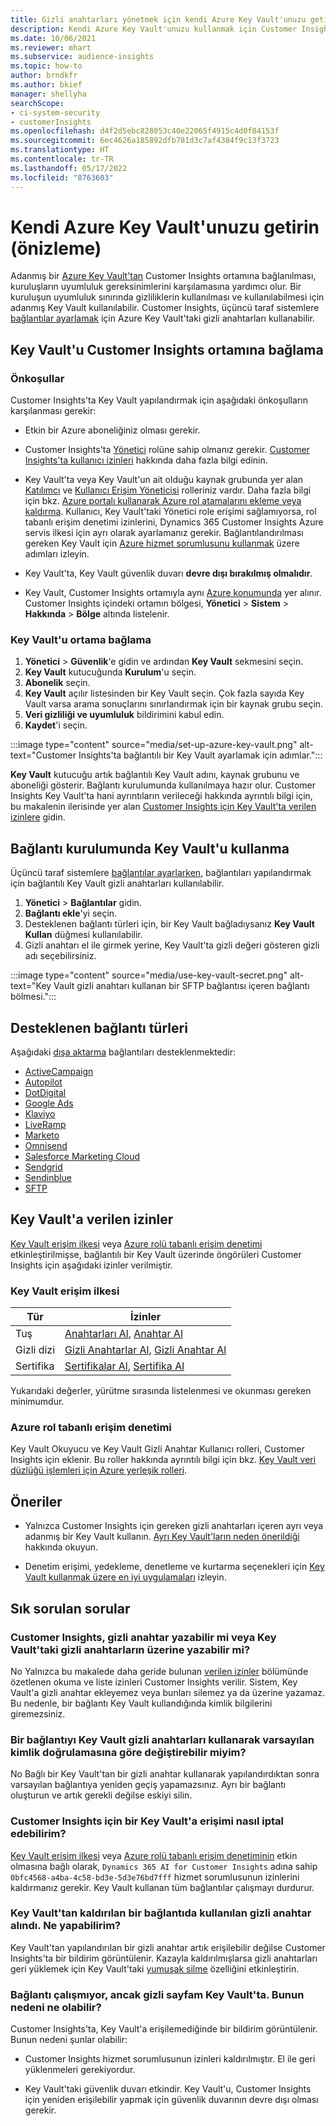 ```yaml
---
title: Gizli anahtarları yönetmek için kendi Azure Key Vault'unuzu getirin
description: Kendi Azure Key Vault'unuzu kullanmak için Customer Insights'ın nasıl yapılandırılacağını öğrenin.
ms.date: 10/06/2021
ms.reviewer: mhart
ms.subservice: audience-insights
ms.topic: how-to
author: brndkfr
ms.author: bkief
manager: shellyha
searchScope:
- ci-system-security
- customerInsights
ms.openlocfilehash: d4f2d5ebc828053c40e22065f4915c4d0f84153f
ms.sourcegitcommit: 6ec4626a185892dfb781d3c7af4384f9c13f3723
ms.translationtype: HT
ms.contentlocale: tr-TR
ms.lasthandoff: 05/17/2022
ms.locfileid: "8763603"
---
```

# <a name="bring-your-own-azure-key-vault-preview"></a>Kendi Azure Key Vault'unuzu getirin (önizleme)

Adanmış bir [Azure Key Vault'tan](/azure/key-vault/general/basic-concepts) Customer Insights ortamına bağlanılması, kuruluşların uyumluluk gereksinimlerini karşılamasına yardımcı olur.
Bir kuruluşun uyumluluk sınırında gizliliklerin kullanılması ve kullanılabilmesi için adanmış Key Vault kullanılabilir. Customer Insights, üçüncü taraf sistemlere [bağlantılar ayarlamak](connections.md) için Azure Key Vault'taki gizli anahtarları kullanabilir.

## <a name="link-the-key-vault-to-the-customer-insights-environment"></a>Key Vault'u Customer Insights ortamına bağlama

### <a name="prerequisites"></a>Önkoşullar

Customer Insights'ta Key Vault yapılandırmak için aşağıdaki önkoşulların karşılanması gerekir:

- Etkin bir Azure aboneliğiniz olması gerekir.

- Customer Insights'ta [Yönetici](permissions.md#admin) rolüne sahip olmanız gerekir. [Customer Insights'ta kullanıcı izinleri](permissions.md#assign-roles-and-permissions) hakkında daha fazla bilgi edinin.

- Key Vault'ta veya Key Vault'un ait olduğu kaynak grubunda yer alan [Katılımcı](/azure/role-based-access-control/built-in-roles#contributor) ve [Kullanıcı Erişim Yöneticisi](/azure/role-based-access-control/built-in-roles#user-access-administrator) rolleriniz vardır. Daha fazla bilgi için bkz. [Azure portalı kullanarak Azure rol atamalarını ekleme veya kaldırma](/azure/role-based-access-control/role-assignments-portal). Kullanıcı, Key Vault'taki Yönetici role erişimi sağlamıyorsa, rol tabanlı erişim denetimi izinlerini, Dynamics 365 Customer Insights Azure servis ilkesi için ayrı olarak ayarlamanız gerekir. Bağlantılandırılması gereken Key Vault için [Azure hizmet sorumlusunu kullanmak](connect-service-principal.md) üzere adımları izleyin.

- Key Vault'ta, Key Vault güvenlik duvarı **devre dışı bırakılmış olmalıdır**.

- Key Vault, Customer Insights ortamıyla aynı [Azure konumunda](https://azure.microsoft.com/global-infrastructure/geographies/#overview) yer alınır. Customer Insights içindeki ortamın bölgesi, **Yönetici** > **Sistem** > **Hakkında** > **Bölge** altında listelenir.

### <a name="link-a-key-vault-to-the-environment"></a>Key Vault'u ortama bağlama

1. **Yönetici** > **Güvenlik**'e gidin ve ardından **Key Vault** sekmesini seçin.
1. **Key Vault** kutucuğunda **Kurulum**'u seçin.
1. **Abonelik** seçin.
1. **Key Vault** açılır listesinden bir Key Vault seçin. Çok fazla sayıda Key Vault varsa arama sonuçlarını sınırlandırmak için bir kaynak grubu seçin.
1. **Veri gizliliği ve uyumluluk** bildirimini kabul edin.
1. **Kaydet**'i seçin.

:::image type="content" source="media/set-up-azure-key-vault.png" alt-text="Customer Insights'ta bağlantılı bir Key Vault ayarlamak için adımlar.":::

**Key Vault** kutucuğu artık bağlantılı Key Vault adını, kaynak grubunu ve aboneliği gösterir. Bağlantı kurulumunda kullanılmaya hazır olur.
Customer Insights Key Vault'ta hani ayrıntıların verileceği hakkında ayrıntılı bilgi için, bu makalenin ilerisinde yer alan [Customer Insights için Key Vault'ta verilen izinlere](#permissions-granted-on-the-key-vault) gidin.

## <a name="use-the-key-vault-in-the-connection-setup"></a>Bağlantı kurulumunda Key Vault'u kullanma

Üçüncü taraf sistemlere [bağlantılar ayarlarken](connections.md), bağlantıları yapılandırmak için bağlantılı Key Vault gizli anahtarları kullanılabilir.

1. **Yönetici** > **Bağlantılar** gidin.
1. **Bağlantı ekle**'yi seçin.
1. Desteklenen bağlantı türleri için, bir Key Vault bağladıysanız **Key Vault Kullan** düğmesi kullanılabilir.
1. Gizli anahtarı el ile girmek yerine, Key Vault'ta gizli değeri gösteren gizli adı seçebilirsiniz.

:::image type="content" source="media/use-key-vault-secret.png" alt-text="Key Vault gizli anahtarı kullanan bir SFTP bağlantısı içeren bağlantı bölmesi.":::

## <a name="supported-connection-types"></a>Desteklenen bağlantı türleri

Aşağıdaki [dışa aktarma](export-destinations.md) bağlantıları desteklenmektedir:

* [ActiveCampaign](export-active-campaign.md)
* [Autopilot](export-autopilot.md)
* [DotDigital](export-dotdigital.md)
* [Google Ads](export-google-ads.md)
* [Klaviyo](export-klaviyo.md)
* [LiveRamp](export-liveramp.md)
* [Marketo](export-marketo.md)
* [Omnisend](export-omnisend.md)
* [Salesforce Marketing Cloud](export-salesforce.md)
* [Sendgrid](export-sendgrid.md)
* [Sendinblue](export-sendinblue.md)
* [SFTP](export-sftp.md)

## <a name="permissions-granted-on-the-key-vault"></a>Key Vault'a verilen izinler

[Key Vault erişim ilkesi](/azure/key-vault/general/assign-access-policy?tabs=azure-portal) veya [Azure rolü tabanlı erişim denetimi](/azure/key-vault/general/rbac-guide?tabs=azure-cli) etkinleştirilmişse, bağlantılı bir Key Vault üzerinde öngörüleri Customer Insights için aşağıdaki izinler verilmiştir.

### <a name="key-vault-access-policy"></a>Key Vault erişim ilkesi

| Tür        | İzinler          |
| ----------- | -------------------- |
| Tuş         | [Anahtarları Al](/rest/api/keyvault/keys/get-keys/get-keys), [Anahtar Al](/rest/api/keyvault/keys/get-key/get-key)                                 |
| Gizli dizi      | [Gizli Anahtarlar Al](/rest/api/keyvault/secrets/get-secrets/get-secrets), [Gizli Anahtar Al](/rest/api/keyvault/secrets/get-secret/get-secret)                     |
| Sertifika | [Sertifikalar Al](/rest/api/keyvault/certificates/get-certificates/get-certificates), [Sertifika Al](/rest/api/keyvault/certificates/get-certificate/get-certificate) |

Yukarıdaki değerler, yürütme sırasında listelenmesi ve okunması gereken minimumdur.

### <a name="azure-role-based-access-control"></a>Azure rol tabanlı erişim denetimi

Key Vault Okuyucu ve Key Vault Gizli Anahtar Kullanıcı rolleri, Customer Insights için eklenir. Bu roller hakkında ayrıntılı bilgi için bkz. [Key Vault veri düzlüğü işlemleri için Azure yerleşik rolleri](/azure/key-vault/general/rbac-guide?tabs=azure-cli).

## <a name="recommendations"></a>Öneriler

- Yalnızca Customer Insights için gereken gizli anahtarları içeren ayrı veya adanmış bir Key Vault kullanın. [Ayrı Key Vault'ların neden önerildiği](/azure/key-vault/general/best-practices#why-we-recommend-separate-key-vaults) hakkında okuyun.

- Denetim erişimi, yedekleme, denetleme ve kurtarma seçenekleri için [Key Vault kullanmak üzere en iyi uygulamaları](/azure/key-vault/general/best-practices#turn-on-logging) izleyin.

## <a name="frequently-asked-questions"></a>Sık sorulan sorular

### <a name="can-customer-insights-write-secrets-or-overwrite-secrets-into-the-key-vault"></a>Customer Insights, gizli anahtar yazabilir mi veya Key Vault'taki gizli anahtarların üzerine yazabilir mi?

No Yalnızca bu makalede daha geride bulunan [verilen izinler](#permissions-granted-on-the-key-vault) bölümünde özetlenen okuma ve liste izinleri Customer Insights verilir. Sistem, Key Vault'a gizli anahtar ekleyemez veya bunları silemez ya da üzerine yazamaz. Bu nedenle, bir bağlantı Key Vault kullandığında kimlik bilgilerini giremezsiniz.

### <a name="can-i-change-a-connection-from-using-key-vault-secrets-to-default-authentication"></a>Bir bağlantıyı Key Vault gizli anahtarları kullanarak varsayılan kimlik doğrulamasına göre değiştirebilir miyim?

No Bağlı bir Key Vault'tan bir gizli anahtar kullanarak yapılandırdıktan sonra varsayılan bağlantıya yeniden geçiş yapamazsınız. Ayrı bir bağlantı oluşturun ve artık gerekli değilse eskiyi silin.

### <a name="how-can-i-revoke-access-to-a-key-vault-for-customer-insights"></a>Customer Insights için bir Key Vault'a erişimi nasıl iptal edebilirim?

[Key Vault erişim ilkesi](/azure/key-vault/general/assign-access-policy?tabs=azure-portal) veya [Azure rolü tabanlı erişim denetiminin](/azure/key-vault/general/rbac-guide?tabs=azure-cli) etkin olmasına bağlı olarak, `Dynamics 365 AI for Customer Insights` adına sahip `0bfc4568-a4ba-4c58-bd3e-5d3e76bd7fff` hizmet sorumlusunun izinlerini kaldırmanız gerekir. Key Vault kullanan tüm bağlantılar çalışmayı durdurur.

### <a name="a-secret-thats-used-in-a-connection-got-removed-from-the-key-vault-what-can-i-do"></a>Key Vault'tan kaldırılan bir bağlantıda kullanılan gizli anahtar alındı. Ne yapabilirim?

Key Vault'tan yapılandırılan bir gizli anahtar artık erişilebilir değilse Customer Insights'ta bir bildirim görüntülenir. Kazayla kaldırılmışlarsa gizli anahtarları geri yüklemek için Key Vault'taki [yumuşak silme](/azure/key-vault/general/soft-delete-overview) özelliğini etkinleştirin.

### <a name="a-connection-doesnt-work-but-my-secret-is-in-the-key-vault-what-might-be-the-cause"></a>Bağlantı çalışmıyor, ancak gizli sayfam Key Vault'ta. Bunun nedeni ne olabilir?

Customer Insights'ta, Key Vault'a erişilemediğinde bir bildirim görüntülenir. Bunun nedeni şunlar olabilir:

- Customer Insights hizmet sorumlusunun izinleri kaldırılmıştır. El ile geri yüklenmeleri gerekiyordur.

- Key Vault'taki güvenlik duvarı etkindir. Key Vault'u, Customer Insights için yeniden erişilebilir yapmak için güvenlik duvarının devre dışı olması gerekir.
